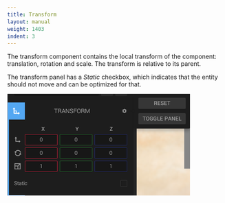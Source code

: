 ```yaml
---
title: Transform
layout: manual
weight: 1403
indent: 3
---
```

The transform component contains the local transform of the component: translation, rotation and scale. The transform is relative to its parent.

The transform panel has a *Static* checkbox, which indicates that the entity should not move and can be optimized for that.

![Transform Component](transform-component.png)